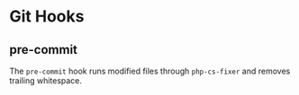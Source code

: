 # Git Hooks

## pre-commit

The ```pre-commit``` hook runs modified files through ```php-cs-fixer``` and removes trailing whitespace.